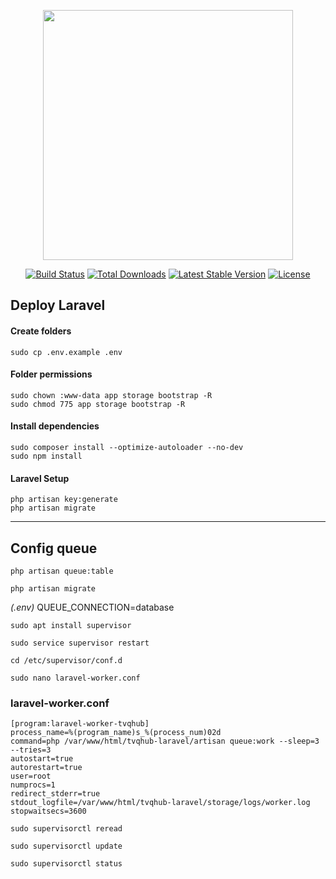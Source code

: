 <p align="center"><img src="https://res.cloudinary.com/dtfbvvkyp/image/upload/v1566331377/laravel-logolockup-cmyk-red.svg" width="400"></p>
<p align="center">
<a href="https://travis-ci.org/laravel/framework"><img src="https://travis-ci.org/laravel/framework.svg" alt="Build Status"></a>
<a href="https://packagist.org/packages/laravel/framework"><img src="https://poser.pugx.org/laravel/framework/d/total.svg" alt="Total Downloads"></a>
<a href="https://packagist.org/packages/laravel/framework"><img src="https://poser.pugx.org/laravel/framework/v/stable.svg" alt="Latest Stable Version"></a>
<a href="https://packagist.org/packages/laravel/framework"><img src="https://poser.pugx.org/laravel/framework/license.svg" alt="License"></a>
</p>

## Deploy Laravel

#### Create folders

```
sudo cp .env.example .env
```

#### Folder permissions

```
sudo chown :www-data app storage bootstrap -R
sudo chmod 775 app storage bootstrap -R
```

#### Install dependencies

```
sudo composer install --optimize-autoloader --no-dev
sudo npm install
```

#### Laravel Setup

```
php artisan key:generate
php artisan migrate
```

---

## Config queue

```
php artisan queue:table

php artisan migrate
```

_(.env)_ QUEUE_CONNECTION=database

```
sudo apt install supervisor
```

```
sudo service supervisor restart
```

```
cd /etc/supervisor/conf.d

sudo nano laravel-worker.conf
```

### laravel-worker.conf
```
[program:laravel-worker-tvqhub]
process_name=%(program_name)s_%(process_num)02d
command=php /var/www/html/tvqhub-laravel/artisan queue:work --sleep=3 --tries=3
autostart=true
autorestart=true
user=root
numprocs=1
redirect_stderr=true
stdout_logfile=/var/www/html/tvqhub-laravel/storage/logs/worker.log
stopwaitsecs=3600
```

```
sudo supervisorctl reread

sudo supervisorctl update

sudo supervisorctl status
```

